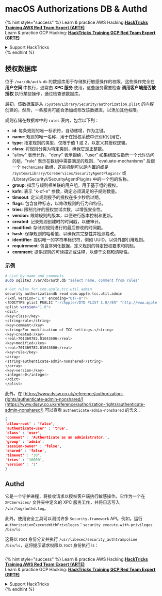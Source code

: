 # macOS Authorizations DB & Authd



{% hint style="success" %}
Learn & practice AWS Hacking:<img src="../../../.gitbook/assets/arte.png" alt="" data-size="line">[**HackTricks Training AWS Red Team Expert (ARTE)**](https://training.hacktricks.xyz/courses/arte)<img src="../../../.gitbook/assets/arte.png" alt="" data-size="line">\
Learn & practice GCP Hacking: <img src="../../../.gitbook/assets/grte.png" alt="" data-size="line">[**HackTricks Training GCP Red Team Expert (GRTE)**<img src="../../../.gitbook/assets/grte.png" alt="" data-size="line">](https://training.hacktricks.xyz/courses/grte)

<details>

<summary>Support HackTricks</summary>

* Check the [**subscription plans**](https://github.com/sponsors/carlospolop)!
* **Join the** 💬 [**Discord group**](https://discord.gg/hRep4RUj7f) or the [**telegram group**](https://t.me/peass) or **follow** us on **Twitter** 🐦 [**@hacktricks\_live**](https://twitter.com/hacktricks\_live)**.**
* **Share hacking tricks by submitting PRs to the** [**HackTricks**](https://github.com/carlospolop/hacktricks) and [**HackTricks Cloud**](https://github.com/carlospolop/hacktricks-cloud) github repos.

</details>
{% endhint %}

## **授权数据库**

位于 `/var/db/auth.db` 的数据库用于存储执行敏感操作的权限。这些操作完全在 **用户空间** 中执行，通常由 **XPC 服务** 使用，这些服务需要检查 **调用客户端是否被授权** 执行某些操作，通过检查该数据库。

最初，该数据库是从 `/System/Library/Security/authorization.plist` 的内容创建的。然后，一些服务可能会添加或修改该数据库，以添加其他权限。

规则存储在数据库中的 `rules` 表内，包含以下列：

* **id**: 每条规则的唯一标识符，自动递增，作为主键。
* **name**: 规则的唯一名称，用于在授权系统中识别和引用它。
* **type**: 指定规则的类型，仅限于值 1 或 2，以定义其授权逻辑。
* **class**: 将规则分类为特定类别，确保它是正整数。
* "allow" 表示允许，"deny" 表示拒绝，"user" 如果组属性指示一个允许访问的组，"rule" 表示在数组中需要满足的规则，"evaluate-mechanisms" 后跟一个 `mechanisms` 数组，这些机制可以是内置的或是 `/System/Library/CoreServices/SecurityAgentPlugins/` 或 /Library/Security//SecurityAgentPlugins 中的一个包的名称。
* **group**: 指示与规则相关联的用户组，用于基于组的授权。
* **kofn**: 表示 "k-of-n" 参数，确定必须满足的子规则数量。
* **timeout**: 定义规则授予的授权在多少秒后过期。
* **flags**: 包含各种标志，以修改规则的行为和特征。
* **tries**: 限制允许的授权尝试次数，以增强安全性。
* **version**: 跟踪规则的版本，以便进行版本控制和更新。
* **created**: 记录规则创建时的时间戳，以便审计。
* **modified**: 存储对规则进行的最后修改的时间戳。
* **hash**: 保存规则的哈希值，以确保其完整性并检测篡改。
* **identifier**: 提供唯一的字符串标识符，例如 UUID，以供外部引用规则。
* **requirement**: 包含序列化数据，定义规则的特定授权要求和机制。
* **comment**: 提供规则的可读描述或注释，以便于文档和清晰性。

### 示例
```bash
# List by name and comments
sudo sqlite3 /var/db/auth.db "select name, comment from rules"

# Get rules for com.apple.tcc.util.admin
security authorizationdb read com.apple.tcc.util.admin
<?xml version="1.0" encoding="UTF-8"?>
<!DOCTYPE plist PUBLIC "-//Apple//DTD PLIST 1.0//EN" "http://www.apple.com/DTDs/PropertyList-1.0.dtd">
<plist version="1.0">
<dict>
<key>class</key>
<string>rule</string>
<key>comment</key>
<string>For modification of TCC settings.</string>
<key>created</key>
<real>701369782.01043606</real>
<key>modified</key>
<real>701369782.01043606</real>
<key>rule</key>
<array>
<string>authenticate-admin-nonshared</string>
</array>
<key>version</key>
<integer>0</integer>
</dict>
</plist>
```
此外，在 [https://www.dssw.co.uk/reference/authorization-rights/authenticate-admin-nonshared/](https://www.dssw.co.uk/reference/authorization-rights/authenticate-admin-nonshared/) 可以查看 `authenticate-admin-nonshared` 的含义：
```json
{
'allow-root' : 'false',
'authenticate-user' : 'true',
'class' : 'user',
'comment' : 'Authenticate as an administrator.',
'group' : 'admin',
'session-owner' : 'false',
'shared' : 'false',
'timeout' : '30',
'tries' : '10000',
'version' : '1'
}
```
## Authd

它是一个守护进程，将接收请求以授权客户端执行敏感操作。它作为一个在 `XPCServices/` 文件夹中定义的 XPC 服务工作，并将日志写入 `/var/log/authd.log`。

此外，使用安全工具可以测试许多 `Security.framework` API。例如，运行 `AuthorizationExecuteWithPrivileges`：`security execute-with-privileges /bin/ls`

这将以 root 身份分叉并执行 `/usr/libexec/security_authtrampoline /bin/ls`，这将提示请求权限以 root 身份执行 ls：

<figure><img src="../../../.gitbook/assets/image (10).png" alt=""><figcaption></figcaption></figure>

{% hint style="success" %}
Learn & practice AWS Hacking:<img src="../../../.gitbook/assets/arte.png" alt="" data-size="line">[**HackTricks Training AWS Red Team Expert (ARTE)**](https://training.hacktricks.xyz/courses/arte)<img src="../../../.gitbook/assets/arte.png" alt="" data-size="line">\
Learn & practice GCP Hacking: <img src="../../../.gitbook/assets/grte.png" alt="" data-size="line">[**HackTricks Training GCP Red Team Expert (GRTE)**<img src="../../../.gitbook/assets/grte.png" alt="" data-size="line">](https://training.hacktricks.xyz/courses/grte)

<details>

<summary>Support HackTricks</summary>

* Check the [**subscription plans**](https://github.com/sponsors/carlospolop)!
* **Join the** 💬 [**Discord group**](https://discord.gg/hRep4RUj7f) or the [**telegram group**](https://t.me/peass) or **follow** us on **Twitter** 🐦 [**@hacktricks\_live**](https://twitter.com/hacktricks\_live)**.**
* **Share hacking tricks by submitting PRs to the** [**HackTricks**](https://github.com/carlospolop/hacktricks) and [**HackTricks Cloud**](https://github.com/carlospolop/hacktricks-cloud) github repos.

</details>
{% endhint %}
